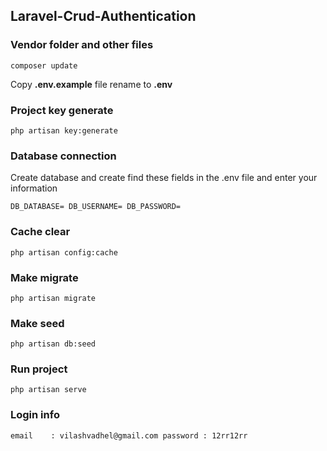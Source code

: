 ## Laravel-Crud-Authentication


### Vendor folder and other files
`
composer update
`

Copy **.env.example** file rename to **.env**

### Project key generate
`
php artisan key:generate
`
### Database connection
Create database and create find these fields in the .env file and enter your information

`
DB_DATABASE=
DB_USERNAME=
DB_PASSWORD=
`

### Cache clear
`
php artisan config:cache
`

### Make migrate
`
php artisan migrate
`

### Make seed
`
php artisan db:seed
`

### Run project
`
php artisan serve
`  
### Login info 
`
email    : vilashvadhel@gmail.com
password : 12rr12rr
`
